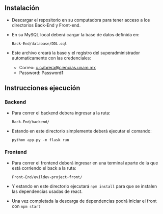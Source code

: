 ## Instalación
* Descargar el repositorio en su computadora para tener acceso a los directorios Back-End y Front-end.
* En su MySQL local deberá cargar la base de datos definida en:

    `Back-End/database/DDL.sql`
* Este archivo creará la base y el registro del superadministrador automaticamente con las credenciales:
    * Correo: c.cabrera@ciencias.unam.mx
    * Password: Password1
    
## Instrucciones ejecución

### Backend
* Para correr el backend debera ingresar a la ruta:

    `Back-End/backend/`
* Estando en este directorio simplemente deberá ejecutar el comando:

    `python app.py -m flask run`

### Frontend
* Para correr el frontend deberá ingresar en una terminal aparte de la que está corriendo el back a la ruta:

    `Front-End/evildev-project-front/`
* Y estando en este directorio ejecutará `npm install` para que se instalen las dependencias usadas de react.
* Una vez completada la descarga de dependencias podrá iniciar el front con `npm start`

